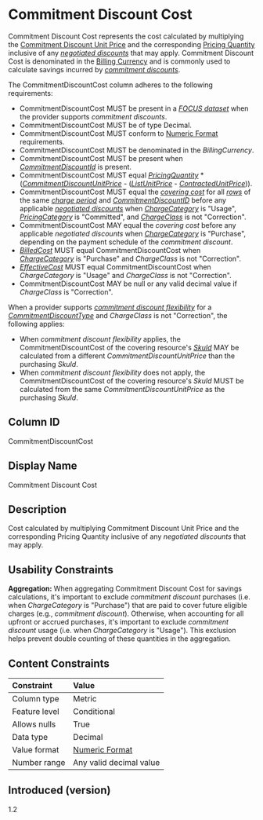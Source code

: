 # Commitment Discount Cost

Commitment Discount Cost represents the cost calculated by multiplying the [Commitment Discount Unit Price](#glossary:commitmentdiscountunitprice) and the corresponding [Pricing Quantity](#pricingquantity) inclusive of any [*negotiated discounts*](#glossary:negotated-discount) that may apply. Commitment Discount Cost is denominated in the [Billing Currency](#billingcurrency) and is commonly used to calculate savings incurred by [*commitment discounts*](#commitment-discount).

The CommitmentDiscountCost column adheres to the following requirements:

* CommitmentDiscountCost MUST be present in a [*FOCUS dataset*](#glossary:FOCUS-dataset) when the provider supports *commitment discounts*.
* CommitmentDiscountCost MUST be of type Decimal.
* CommitmentDiscountCost MUST conform to [Numeric Format](#numericformat) requirements.
* CommitmentDiscountCost MUST be denominated in the *BillingCurrency*.
* CommitmentDiscountCost MUST be present when [*CommitmentDiscountId*](#glossary:commitmentdiscountid) is present.
* CommitmentDiscountCost MUST equal [*PricingQuantity*](#pricingquantity) * ([*CommitmentDiscountUnitPrice*](#commitmentdiscountunitprice) - ([*ListUnitPrice*](#listunitprice) - [*ContractedUnitPrice*](#contractedunitprice))).
* CommitmentDiscountCost MUST equal the [*covering cost*](#glossary:coveringcost) for all [*rows*](#glossary:row) of the same [*charge period*](#glossary:chargeperiod) and [*CommitmentDiscountID*](#commitmentdiscountid) before any applicable [*negotiated discounts*](#glossary:negotiateddiscount) when [*ChargeCategory*](#chargecategory) is "Usage", [*PricingCategory*](#pricingcategory) is "Committed", and [*ChargeClass*](#chargeclass) is not "Correction".
* CommitmentDiscountCost MAY equal the *covering cost* before any applicable *negotiated discounts* when [*ChargeCategory*](#chargecategory) is "Purchase", depending on the payment schedule of the *commitment discount*.
* [*BilledCost*](#billedcost) MUST equal CommitmentDiscountCost when [*ChargeCategory*](#chargecategory) is "Purchase" and *ChargeClass* is not "Correction".
* [*EffectiveCost*](#billedcost) MUST equal CommitmentDiscountCost when *ChargeCategory* is "Usage" and *ChargeClass* is not "Correction".
* CommitmentDiscountCost MAY be null or any valid decimal value if *ChargeClass* is "Correction".

When a provider supports [*commitment discount flexibility*](glossary:commitment-discount-flexibility) for a [*CommitmentDiscountType*](#commitmentdiscounttype) and *ChargeClass* is not "Correction", the following applies:

* When *commitment discount flexibility* applies, the CommitmentDiscountCost of the covering resource's [*SkuId*](#skuid) MAY be calculated from a different *CommitmentDiscountUnitPrice* than the purchasing *SkuId*.
* When *commitment discount flexibility* does not apply, the CommitmentDiscountCost of the covering resource's *SkuId* MUST be calculated from the same *CommitmentDiscountUnitPrice* as the purchasing *SkuId*.

## Column ID

CommitmentDiscountCost

## Display Name

Commitment Discount Cost

## Description

Cost calculated by multiplying Commitment Discount Unit Price and the corresponding Pricing Quantity inclusive of any *negotiated discounts* that may apply.

## Usability Constraints

**Aggregation:** When aggregating Commitment Discount Cost for savings calculations, it's important to exclude *commitment discount* purchases (i.e. when *ChargeCategory* is "Purchase") that are paid to cover future eligible charges (e.g., *commitment discount*). Otherwise, when accounting for all upfront or accrued purchases, it's important to exclude *commitment discount* usage (i.e. when *ChargeCategory* is "Usage"). This exclusion helps prevent double counting of these quantities in the aggregation.

## Content Constraints

| Constraint      | Value            |
|:----------------|:-----------------|
| Column type     | Metric           |
| Feature level   | Conditional      |
| Allows nulls    | True             |
| Data type       | Decimal          |
| Value format    | [Numeric Format](#numericformat) |
| Number range    | Any valid decimal value |

## Introduced (version)

1.2
